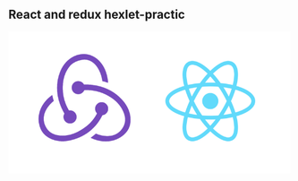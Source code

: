 ## React and redux hexlet-practic

![react-redux logo](https://github.com/alex-ismailov/git-imgs/blob/master/react-redux.png)
